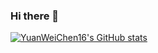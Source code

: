 ### Hi there 👋

<!--
**YuanWeiChen16/YuanWeiChen16** is a ✨ _special_ ✨ repository because its `README.md` (this file) appears on your GitHub profile.

Here are some ideas to get you started:

- 🔭 I’m currently working on ...
- 🌱 I’m currently learning ...
- 👯 I’m looking to collaborate on ...
- 🤔 I’m looking for help with ...
- 💬 Ask me about ...
- 📫 How to reach me: ...
- 😄 Pronouns: ...
- ⚡ Fun fact: ...
-->
[![YuanWeiChen16's GitHub stats](https://github-readme-stats.vercel.app/api?username=YuanWeiChen16\&rank_icon=github)](https://github.com/YuanWeiChen16/github-readme-stats)
